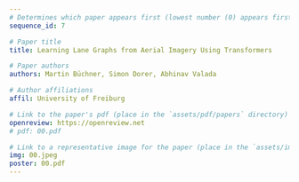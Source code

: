 ```yaml
---
# Determines which paper appears first (lowest number (0) appears first)
sequence_id: 7

# Paper title
title: Learning Lane Graphs from Aerial Imagery Using Transformers

# Paper authors
authors: Martin Büchner, Simon Dorer, Abhinav Valada

# Author affiliations
affil: University of Freiburg

# Link to the paper's pdf (place in the `assets/pdf/papers` directory)
openreview: https://openreview.net
# pdf: 00.pdf

# Link to a representative image for the paper (place in the `assets/img/papers` directory)
img: 00.jpeg
poster: 00.pdf
---
```

